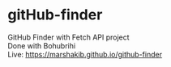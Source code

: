 # gitHub-finder
GitHub Finder with Fetch API project\
Done with Bohubrihi\
Live: https://marshakib.github.io/github-finder
